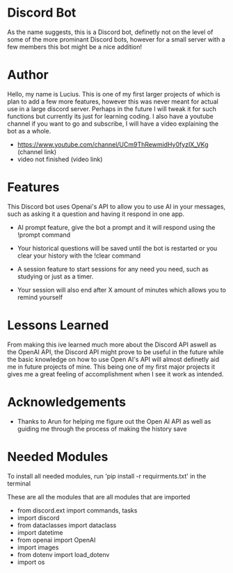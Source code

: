 # **Discord Bot**
As the name suggests, this is a Discord bot, definetly not on the level of some of the more prominant Discord bots, however for a small server with a few members this bot might be a nice addition!
# Author
Hello, my name is Lucius. This is one of my first larger projects of which is plan to add a few more features, however this was never meant for actual use in a large discord server. Perhaps in the future I will tweak it for such functions but currently its just for learning coding. 
I also have a youtube channel if you want to go and subscribe, I will have a video explaining the bot as a whole.
-  https://www.youtube.com/channel/UCm9ThRewmidHy0fyzIX_VKg (channel link)
- video not finished (video link)

# Features

This Discord bot uses Openai's API to allow you to use AI in your messages, such as asking it a question and having it respond in one app. 

- AI prompt feature, give the bot a prompt and it will respond using the !prompt command
 
- Your historical questions will be saved until the bot is restarted or you clear your history with the !clear command

- A session feature to start sessions for any need you need, such as studying or just as a timer.
- Your session will also end after X amount of minutes which allows you to remind yourself

# Lessons Learned
From making this ive learned much more about the Discord API aswell as the OpenAI API, the Discord API might prove to be useful in the future while the basic knowledge on how to use Open AI's API will almost definetly aid me in future projects of mine. This being one of my first major projects it gives me a great feeling of accomplishment when I see it work as intended.
# Acknowledgements
- Thanks to Arun for helping me figure out the Open AI API as well as guiding me through the process of making the history save

# Needed Modules
To install all needed modules, run 'pip install -r requirments.txt' in the terminal

These are all the modules that are all modules that are imported

- from discord.ext import commands, tasks
- import discord
- from dataclasses import dataclass
- import datetime
- from openai import OpenAI
- import images
- from dotenv import load_dotenv
- import os
